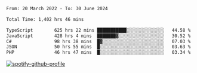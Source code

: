 <!--START_SECTION:waka-->

```txt
From: 20 March 2022 - To: 30 June 2024

Total Time: 1,402 hrs 46 mins

TypeScript        625 hrs 22 mins ███████████░░░░░░░░░░░░░░   44.58 %
JavaScript        428 hrs 4 mins  ███████▓░░░░░░░░░░░░░░░░░   30.52 %
C#                98 hrs 38 mins  █▓░░░░░░░░░░░░░░░░░░░░░░░   07.03 %
JSON              50 hrs 55 mins  █░░░░░░░░░░░░░░░░░░░░░░░░   03.63 %
PHP               46 hrs 47 mins  █░░░░░░░░░░░░░░░░░░░░░░░░   03.34 %
```

<!--END_SECTION:waka-->
[![spotify-github-profile](https://spotify-github-profile.vercel.app/api/view?uid=c00zprrvy9xiloa9qnco3hmng&cover_image=true&theme=novatorem&show_offline=false&background_color=121212&bar_color=53b14f&bar_color_cover=false)](https://spotify-github-profile.vercel.app/api/view?uid=c00zprrvy9xiloa9qnco3hmng&redirect=true)



